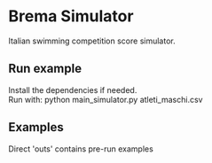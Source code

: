 # Brema Simulator

Italian swimming competition score simulator.

## Run example
Install the dependencies if needed. \
Run with: python main_simulator.py atleti_maschi.csv

## Examples
Direct 'outs' contains pre-run examples
